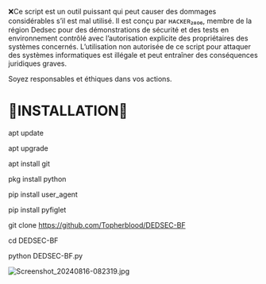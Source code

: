 ❌Ce script est un outil puissant qui peut causer des dommages considérables s’il est mal utilisé. Il est conçu par ʜᴀᴄᴋᴇʀ₂₈₀₆, membre de la région Dedsec  pour des démonstrations de sécurité et des tests en environnement contrôlé avec l’autorisation explicite des propriétaires des systèmes concernés. L’utilisation non autorisée de ce script pour attaquer des systèmes informatiques est illégale et peut entraîner des conséquences juridiques graves.

Soyez responsables et éthiques dans vos actions.

# 🔰INSTALLATION🔰

apt update

apt upgrade

apt install git

pkg install python

pip install user_agent

pip install pyfiglet

git clone https://github.com/Topherblood/DEDSEC-BF

cd DEDSEC-BF

python DEDSEC-BF.py


![Screenshot_20240816-082319.jpg](https://github.com/user-attachments/assets/a192d682-27e9-4e73-8b7b-2fb12d09eef9)